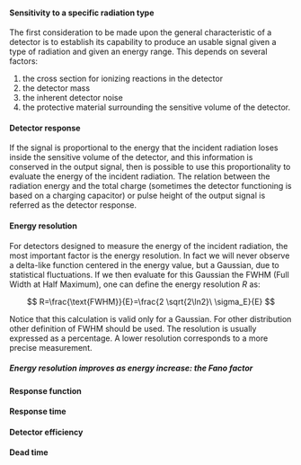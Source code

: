 #### Sensitivity to a specific radiation type
The first consideration to be made upon the general characteristic of a detector is to establish its capability to produce an usable signal given a type of radiation and given an energy range. 
This depends on several factors:
1) the cross section for ionizing reactions in the detector
2) the detector mass
3) the inherent detector noise
4) the protective material surrounding the sensitive volume of the detector.

#### Detector response
If the signal is proportional to the energy that the incident radiation loses inside the sensitive volume of the detector, and this information is conserved in the output signal, then is possible to use this proportionality to evaluate the energy of the incident radiation.
The relation between the radiation energy and the total charge (sometimes the detector functioning is based on a charging capacitor) or pulse height of the output signal is referred as the detector response.

#### Energy resolution

For detectors designed to measure the energy of the incident radiation, the most important factor is the energy resolution.
In fact we will never observe a delta-like function centered in the energy value, but a Gaussian, due to statistical fluctuations.
If we then evaluate for this Gaussian the FWHM (Full Width at Half Maximum), one can define the energy resolution $R$ as:

$$ R=\frac{\text{FWHM}}{E}=\frac{2 \sqrt{2\ln2}\ \sigma_E}{E} $$

Notice that this calculation is valid only for a Gaussian. For other distribution other definition of FWHM should be used.
The resolution is usually expressed as a percentage. A lower resolution corresponds to a more precise measurement.
##### Energy resolution improves as energy increase: the Fano factor


#### Response function
#### Response time

#### Detector efficiency

#### Dead time

